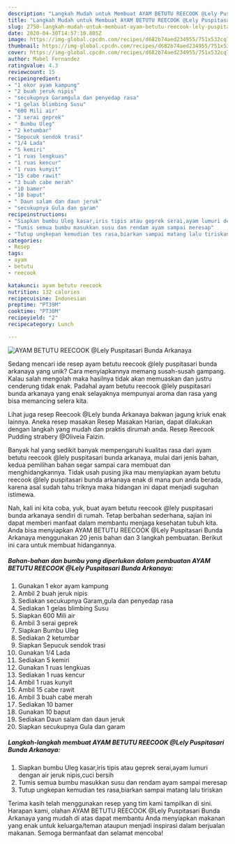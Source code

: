 ```yaml
---
description: "Langkah Mudah untuk Membuat AYAM BETUTU REECOOK @Lely Puspitasari Bunda Arkanaya yang Enak Banget"
title: "Langkah Mudah untuk Membuat AYAM BETUTU REECOOK @Lely Puspitasari Bunda Arkanaya yang Enak Banget"
slug: 2750-langkah-mudah-untuk-membuat-ayam-betutu-reecook-lely-puspitasari-bunda-arkanaya-yang-enak-banget
date: 2020-04-30T14:57:10.805Z
image: https://img-global.cpcdn.com/recipes/d682b74aed234955/751x532cq70/ayam-betutu-reecook-lely-puspitasari-bunda-arkanaya-foto-resep-utama.jpg
thumbnail: https://img-global.cpcdn.com/recipes/d682b74aed234955/751x532cq70/ayam-betutu-reecook-lely-puspitasari-bunda-arkanaya-foto-resep-utama.jpg
cover: https://img-global.cpcdn.com/recipes/d682b74aed234955/751x532cq70/ayam-betutu-reecook-lely-puspitasari-bunda-arkanaya-foto-resep-utama.jpg
author: Mabel Fernandez
ratingvalue: 4.3
reviewcount: 15
recipeingredient:
- "1 ekor ayam kampung"
- "2 buah jeruk nipis"
- "secukupnya Garamgula dan penyedap rasa"
- "1 gelas blimbing Susu"
- "600 Mili air"
- "3 serai geprek"
- " Bumbu Uleg"
- "2 ketumbar"
- "Sepucuk sendok trasi"
- "1/4 Lada"
- "5 kemiri"
- "1 ruas lengkuas"
- "1 ruas kencur"
- "1 ruas kunyit"
- "15 cabe rawit"
- "3 buah cabe merah"
- "10 bamer"
- "10 baput"
- " Daun salam dan daun jeruk"
- "secukupnya Gula dan garam"
recipeinstructions:
- "Siapkan bumbu Uleg kasar,iris tipis atau geprek serai,ayam lumuri dengan air jeruk nipis,cuci bersih"
- "Tumis semua bumbu masukkan susu dan rendam ayam sampai meresap"
- "Tutup ungkepan kemudian tes rasa,biarkan sampai matang lalu tiriskan"
categories:
- Resep
tags:
- ayam
- betutu
- reecook

katakunci: ayam betutu reecook 
nutrition: 132 calories
recipecuisine: Indonesian
preptime: "PT39M"
cooktime: "PT30M"
recipeyield: "2"
recipecategory: Lunch

---
```



![AYAM BETUTU REECOOK @Lely Puspitasari Bunda Arkanaya](https://img-global.cpcdn.com/recipes/d682b74aed234955/751x532cq70/ayam-betutu-reecook-lely-puspitasari-bunda-arkanaya-foto-resep-utama.jpg)

Sedang mencari ide resep ayam betutu reecook @lely puspitasari bunda arkanaya yang unik? Cara menyiapkannya memang susah-susah gampang. Kalau salah mengolah maka hasilnya tidak akan memuaskan dan justru cenderung tidak enak. Padahal ayam betutu reecook @lely puspitasari bunda arkanaya yang enak selayaknya mempunyai aroma dan rasa yang bisa memancing selera kita.

Lihat juga resep Reecook @Lely bunda Arkanaya bakwan jagung kriuk enak lainnya. Aneka resep masakan Resep Masakan Harian, dapat dilakukan dengan langkah yang mudah dan praktis dirumah anda. Resep Reecook Pudding strabery @Oliveia Faizin.

Banyak hal yang sedikit banyak mempengaruhi kualitas rasa dari ayam betutu reecook @lely puspitasari bunda arkanaya, mulai dari jenis bahan, kedua pemilihan bahan segar sampai cara membuat dan menghidangkannya. Tidak usah pusing jika mau menyiapkan ayam betutu reecook @lely puspitasari bunda arkanaya enak di mana pun anda berada, karena asal sudah tahu triknya maka hidangan ini dapat menjadi suguhan istimewa.


Nah, kali ini kita coba, yuk, buat ayam betutu reecook @lely puspitasari bunda arkanaya sendiri di rumah. Tetap berbahan sederhana, sajian ini dapat memberi manfaat dalam membantu menjaga kesehatan tubuh kita. Anda bisa menyiapkan AYAM BETUTU REECOOK @Lely Puspitasari Bunda Arkanaya menggunakan 20 jenis bahan dan 3 langkah pembuatan. Berikut ini cara untuk membuat hidangannya.

<!--inarticleads1-->

##### Bahan-bahan dan bumbu yang diperlukan dalam pembuatan AYAM BETUTU REECOOK @Lely Puspitasari Bunda Arkanaya:

1. Gunakan 1 ekor ayam kampung
1. Ambil 2 buah jeruk nipis
1. Sediakan secukupnya Garam,gula dan penyedap rasa
1. Sediakan 1 gelas blimbing Susu
1. Siapkan 600 Mili air
1. Ambil 3 serai geprek
1. Siapkan  Bumbu Uleg
1. Sediakan 2 ketumbar
1. Siapkan Sepucuk sendok trasi
1. Gunakan 1/4 Lada
1. Sediakan 5 kemiri
1. Gunakan 1 ruas lengkuas
1. Sediakan 1 ruas kencur
1. Ambil 1 ruas kunyit
1. Ambil 15 cabe rawit
1. Ambil 3 buah cabe merah
1. Sediakan 10 bamer
1. Gunakan 10 baput
1. Sediakan  Daun salam dan daun jeruk
1. Siapkan secukupnya Gula dan garam




<!--inarticleads2-->

##### Langkah-langkah membuat AYAM BETUTU REECOOK @Lely Puspitasari Bunda Arkanaya:

1. Siapkan bumbu Uleg kasar,iris tipis atau geprek serai,ayam lumuri dengan air jeruk nipis,cuci bersih
1. Tumis semua bumbu masukkan susu dan rendam ayam sampai meresap
1. Tutup ungkepan kemudian tes rasa,biarkan sampai matang lalu tiriskan




Terima kasih telah menggunakan resep yang tim kami tampilkan di sini. Harapan kami, olahan AYAM BETUTU REECOOK @Lely Puspitasari Bunda Arkanaya yang mudah di atas dapat membantu Anda menyiapkan makanan yang enak untuk keluarga/teman ataupun menjadi inspirasi dalam berjualan makanan. Semoga bermanfaat dan selamat mencoba!
